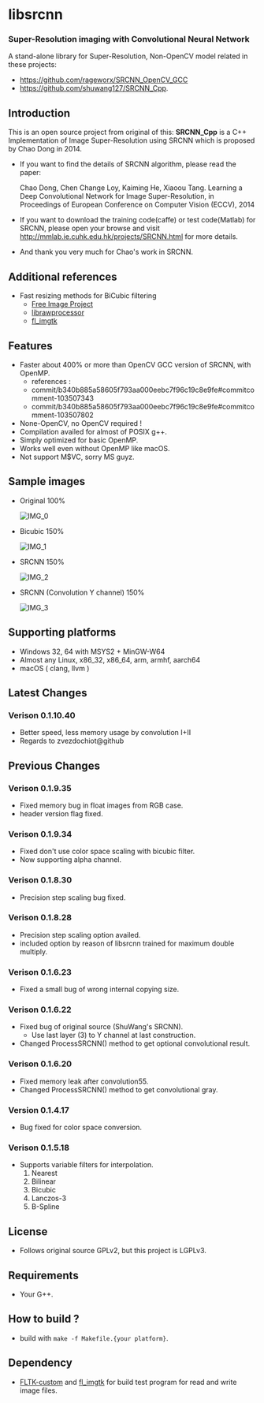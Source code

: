 # libsrcnn
### Super-Resolution imaging with Convolutional Neural Network
A stand-alone library for Super-Resolution, Non-OpenCV model related in these projects:
* https://github.com/rageworx/SRCNN_OpenCV_GCC
* https://github.com/shuwang127/SRCNN_Cpp.

## Introduction
This is an open source project from original of this:
**SRCNN_Cpp** is a C++ Implementation of Image Super-Resolution using SRCNN which is proposed by Chao Dong in 2014.
 - If you want to find the details of SRCNN algorithm, please read the paper:  

   Chao Dong, Chen Change Loy, Kaiming He, Xiaoou Tang. Learning a Deep Convolutional Network for Image Super-Resolution, in Proceedings of European Conference on Computer Vision (ECCV), 2014
 - If you want to download the training code(caffe) or test code(Matlab) for SRCNN, please open your browse and visit http://mmlab.ie.cuhk.edu.hk/projects/SRCNN.html for more details.
 - And thank you very much for Chao's work in SRCNN.

## Additional references
* Fast resizing methods for BiCubic filtering 
    * [Free Image Project](http://freeimage.sourceforge.net/)
	* [librawprocessor](https://github.com/rageworx/librawprocessor)
    * [fl_imgtk](https://github.com/rageworx/fl_imgtk)

 
## Features
* Faster about 400% or more than OpenCV GCC version of SRCNN, with OpenMP.
    - references :
    - commit/b340b885a58605f793aa000eebc7f96c19c8e9fe#commitcomment-103507343
	- commit/b340b885a58605f793aa000eebc7f96c19c8e9fe#commitcomment-103507802
* None-OpenCV, no OpenCV required !
* Compilation availed for almost of POSIX g++.
* Simply optimized for basic OpenMP.
* Works well even without OpenMP like macOS.
* Not support M$VC, sorry MS guyz.

## Sample images
* Original 100%

    ![IMG_0](Pictures/butterfly.png)

* Bicubic 150%

    ![IMG_1](Pictures/butterfly_bicubic.png)

* SRCNN 150%

    ![IMG_2](Pictures/butterfly_srcnn.png)

* SRCNN (Convolution Y channel) 150%

    ![IMG_3](Pictures/butterfly_srcnn_convolution.png)

## Supporting platforms
* Windows 32, 64 with MSYS2 + MinGW-W64
* Almost any Linux, x86_32, x86_64, arm, armhf, aarch64
* macOS ( clang, llvm )

## Latest Changes

### Verison 0.1.10.40
* Better speed, less memory usage by convolution I+II
* Regards to zvezdochiot@github

## Previous Changes

### Verison 0.1.9.35
* Fixed memory bug in float images from RGB case.
* header version flag fixed.

### Verison 0.1.9.34
* Fixed don't use color space scaling with bicubic filter.
* Now supporting alpha channel.

### Verison 0.1.8.30
* Precision step scaling bug fixed.
### Verison 0.1.8.28
* Precision step scaling option availed.
* included option by reason of libsrcnn trained for maximum double multiply.
### Verison 0.1.6.23
* Fixed a small bug of wrong internal copying size.
### Verison 0.1.6.22
* Fixed bug of original source (ShuWang's SRCNN).
   - Use last layer (3) to Y channel at last construction.
* Changed ProcessSRCNN() method to get optional convolutional result.
### Verison 0.1.6.20
* Fixed memory leak after convolution55.
* Changed ProcessSRCNN() method to get convolutional gray.
### Version 0.1.4.17
* Bug fixed for color space conversion.
### Verison 0.1.5.18
* Supports variable filters for interpolation.
    1. Nearest
    1. Bilinear
    1. Bicubic
    1. Lanczos-3
    1. B-Spline

## License
* Follows original source GPLv2, but this project is LGPLv3.

## Requirements
* Your G++.

## How to build ?
* build with ```make -f Makefile.{your platform}```.

## Dependency
* [FLTK-custom](https://github.com/rageworx/fltk-custom) and [fl_imgtk](https://github.com/rageworx/fl_imgtk) for build test program for read and write image files.
